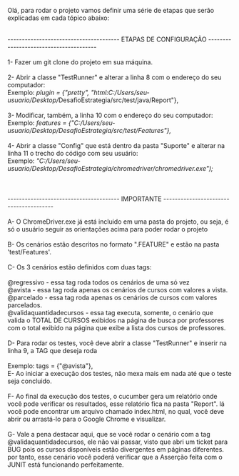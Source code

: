 Olá, para rodar o projeto vamos definir uma série de etapas que serão explicadas em cada tópico abaixo: <br><br>

 --------------------------------------- ETAPAS DE CONFIGURAÇÃO  ---------------------------------------<br>
<br>
1- Fazer um git clone do projeto em sua máquina. <br><br>
2- Abrir a classe "TestRunner" e alterar a linha 8 com o endereço do seu computador: <br>
Exemplo: <i>plugin = {"pretty", "html:C:/Users/seu-usuario/Desktop/</i>DesafioEstrategia/src/test/java/Report"},</i><br><br>
3- Modificar, também, a linha 10 com o endereço do seu computador: <br>
Exemplo: <i>features = {"C:/Users/seu-usuario/Desktop/DesafioEstrategia/src/test/Features"},</i><br><br>
4- Abrir a classe "Config" que está dentro da pasta "Suporte" e alterar na linha 11 o trecho do código com seu usuário:<br>
Exemplo: <i>"C:/Users/seu-usuario/Desktop/DesafioEstrategia/chromedriver/chromedriver.exe");</i><br><br><br><br>
 --------------------------------------- IMPORTANTE ---------------------------------------<br><br>
A- O ChromeDriver.exe já está incluido em uma pasta do projeto, ou seja, é só o usuário seguir as orientações acima para poder rodar o projeto <br><br>
B- Os cenários estão descritos no formato ".FEATURE" e estão na pasta 'test/Features'.<br><br>
C- Os 3 cenários estão definidos com duas tags:<br><br>
@regressivo - essa tag roda todos os cenários de uma só vez<br>
@avista - essa tag roda apenas os cenários de cursos com valores a vista.<br>
@parcelado - essa tag roda apenas os cenários de cursos com valores parcelados.<br>
@validaquantidadecursos - essa tag executa, somente, o cenário que valida o TOTAL DE CURSOS exibidos na página de busca por professores com o total exibido na página que exibe a lista dos cursos de professores.<br><br>
D- Para rodar os testes, você deve abrir a classe "TestRunner" e inserir na linha 9, a TAG que deseja roda<br><br>
Exemplo: tags = {"@avista"},<br>
E- Ao iniciar a execução dos testes, não mexa mais em nada até que o teste seja concluido.<br><br>
F- Ao final da execução dos testes, o cucumber gera um relatório onde você pode verificar os resultados, esse relatório fica na pasta "Report". lá você pode encontrar um arquivo chamado index.html, no qual, você deve abrir ou arrastá-lo para o Google Chrome e visualizar.<br><br>
G- Vale a pena destacar aqui, que se você rodar o cenário com a tag @validaquantidadecursos, ele não vai passar, visto que abri um ticket para BUG pois os cursos disponíveis estão divergentes em páginas diferentes. por tanto, esse cenário você poderá verificar que a Asserção feita com o JUNIT está funcionando perfeitamente.

